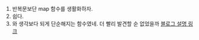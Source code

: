 1. 반복문보단 map 함수를 생활화하자.
2. 쉽다.
3. 와 생각보다 되게 단순해지는 함수였네. 더 빨리 발견할 순 없었을까
   [블로그 설명 링크](https://junsoopooh.github.io/study/algorithm240304/)
